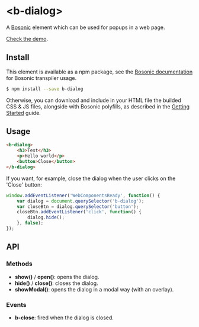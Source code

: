 # &lt;b-dialog&gt;

A [Bosonic](http://bosonic.github.io) element which can be used for popups in a web page.

[Check the demo](http://bosonic.github.io/demos.html).

## Install

This element is available as a npm package, see the [Bosonic documentation](http://bosonic.github.io/documentation.html) for Bosonic transpiler usage.

```sh
$ npm install --save b-dialog
```

Otherwise, you can download and include in your HTML file the builded CSS & JS files, alongside with Bosonic polyfills, as described in the [Getting Started](http://bosonic.github.io/getting-started.html) guide.

## Usage

```html
<b-dialog>
    <h3>Test</h3>
    <p>Hello world</p>
    <button>Close</button>
</b-dialog>
```

If you want, for example, close the dialog when the user clicks on the 'Close' button:

```js
window.addEventListener('WebComponentsReady', function() {
    var dialog = document.querySelector('b-dialog');
    var closeBtn = dialog.querySelector('button');
    closeBtn.addEventListener('click', function() {
        dialog.hide();
    }, false);
});
```

## API

### Methods
- __show()__ / __open()__: opens the dialog.
- __hide()__ / __close()__: closes the dialog.
- __showModal()__: opens the dialog in a modal way (with an overlay).

### Events
- __b-close__: fired when the dialog is closed.
